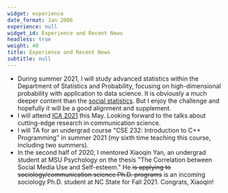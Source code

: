 ```yaml
---
widget: experience
date_format: Jan 2006
experience: null
widget_id: Experience and Recent News
headless: true
weight: 40
title: Experience and Recent News
subtitle: null
---
```

* During summer 2021, I will study advanced statistics within the Department of Statistics and Probability, focusing on high-dimensional probability with application to data science. It is obviously a much deeper content than the [social statistics](https://www.carsonhlbao.com/post/causality/). But I enjoy the challenge and hopefully it will be a good alignment and supplement.
* I will attend [ICA 2021](https://www.icahdq.org/page/ICA2021) this May. Looking forward to the talks about cutting-edge research in communication science.
* I will TA for an undergrad course "CSE 232: Introduction to C++ Programming" in summer 2021 (my sixth time teaching this course, including two summers).
* In the second half of 2020, I mentored Xiaoqin Yan, an undergrad student at MSU Psychology on the thesis "The Correlation between Social Media Use and Self-esteem." He ~~is applying to sociology/communication science Ph.D. programs~~ is an incoming sociology Ph.D. student at NC State for Fall 2021. Congrats, Xiaoqin!